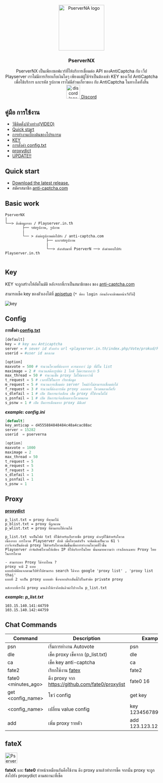 
<p align="center">
  <a href="https://github.com/syntaxp/PserverNA">
    <img src="https://user-images.githubusercontent.com/47280575/59976572-9837e380-95f0-11e9-9ee6-d41de7c7846e.png" alt="PserverNA logo" width="150" height="150">
  </a>
</p>
<h3 align="center">PserverNX</h3>

<p align="center"> 
  PserverNX เป็นเพียงซอฟแวร์ที่ให้บริการเชื่อมต่อ API ของAntiCaptcha กับ เว็ป Playserver เราไม่มีการเรียกเก็บเงินใดๆ
  เพียงแต่ผู้ใช้จำเป็นต้องเช่า KEY ของเว็ป AntiCaptcha เพื่อใช้บริการ แกะรหัส รูปภาพ เราไม่มีส่วนเกี่ยวของ กับ AntiCaptcha ในทางใดทั้งสิ้น
  <br>

   <a href="https://discord.gg/Mgu73TN">
  <img src="https://encrypted-tbn0.gstatic.com/images?q=tbn:ANd9GcSakv86QJPY-E6rxMEo_WzAwYUzyndjdY_d-Zu2ZOr9UuMjClxy5A" alt="discord logo" width="45" height="45">
  <a href="https://discord.gg/Mgu73TN">Discord</a>


</p>


## คู่มือ การใช้งาน
- <a href="https://www.youtube.com/watch?v=KWmf4K1T_SU">วิธีติดตั่ง/ตัวอย่าง(VIDEO)</a>
- [Quick start](#quick-start)
- [การทำงานเบื้องต้นของโปรแกรม](#basic-work)
- [KEY](#key)
- [การตั่งค่า config.txt](#config)
- [proxydict](#proxy)
- [UPDATE!!](https://github.com/syntaxp/PserverNA/blob/master/update.md)

## Quick start
- [Download the latest release.](https://github.com/syntaxp/PserverNA/archive/master.zip)
- สมัครสมาชิก [anti-captcha.com](http://getcaptchasolution.com/e80kqlwlmw) 



## Basic work

```text
PserverNX
|
└──> ดึงข้อมูลจาก / Playserver.in.th
        ├── รหัสรูปภาพ, รูปภาพ 
        | 
        └── > ส่งต่อรูปภาพต่อไปยัง / anti-captcha.com
                   ├── แกะรหัสรูปภาพ
                   |
                   └──> ส่งกลับมาที่ PserverN ──> ส่งคำตอบไปยัง Playserver.in.th
                            
```


## Key
KEY จะถูกสร้างให้อัตโนมัติ หลังจากที่เราเป็นสมาชิกของ ของ [anti-captcha.com](http://getcaptchasolution.com/e80kqlwlmw) 

สามารถเช็ค key ของตัวเองได้ที่ [apisetup](https://anti-captcha.com/clients/settings/apisetup) (`* ต้อง login ก่อนถึงจะเข้าชมหน้าเว็ปได้`)

![key](https://user-images.githubusercontent.com/47280575/54017688-5d34b000-41b9-11e9-9840-cbbcb38cf9f8.png)


## Config
**การตั่งค่า  [config.txt](https://github.com/syntaxp/PserverNA/blob/master/control/config.txt)**

```python
[default]
key = # key ของ Anticaptcha
server = # sever id ตัวอย่าง url <playserver.in.th/index.php/Vote/prokud/PserverN-15282> id sever คือ 15282
userid = #user id ของเกม

[option]
maxvote = 500 # จำนวนโหวตที่ต้องการ ควรมากกว่ ip ที่มีใน list
maximage = 2 # จำนวนสต๊อกรูปต่อ 1 ไอพี ไม่ควรมากกว่า 5
max_thread = 50 # จำนวนเช็ค proxy ไม่ให้มากกว่านี้
t_request = 5 # เวลาที่ใช้ในการ เรียกข้อมูล
m_request = 5 # จำนวนการเชื่อมต่อ server ใหม่ถ้าไม่สามารถเชื่อมต่อได้ 
f_request = 3 # จำนวนที่ต้องการดีด proxy ออกหาก โหวตพลาดกี่ครั้ง
s_dlefail = 1 # เปิด ปิดการแจ้งเตือน เช็ค proxy ที่ใช้งานไม่ได้
s_psnfail = 1 # เปิด ปิดการแจ้งเตือนหากโหวตพลาด
s_psnw = 1 # เปิด ปิดการเตือนหาก proxy มีดีเลย์


```
***example: config.ini***
```java
[default]
key_anticap = d4555884848484c48a4cac88ac
server = 15282
userid  = pserverna

[option]
maxvote = 1000
maximage = 2
max_thread = 50
t_request = 5
m_request = 5
f_request = 3
s_dlefail = 1
s_psnfail = 1
s_psnw = 1
```

## Proxy
**[proxydict](https://github.com/syntaxp/PserverNA/tree/master/proxydict)**


```text
p_list.txt = proxy ที่หามาได้
p_blist.txt = proxy ที่ถูกแบน
p_wlist.txt = proxy ที่สามารถใช้งานได้
```
```text
p_list.txt จะเป็นไฟล์ txt ที่ใช้สำหรับเก็บรายชื่อ proxy ต่างๆที่ใช้สำหรับโหวต
เนื้องจาก การโหวต Playserver ปกติ เมื่อโหวตสำเร็จ จะติดดีเลเป็นเวล 61 วิ
เราจึงจำเป็นต้องมี proxy ใช้สำหรับโหวตเพิ่มขึ้นเพื่อการทำงานโหวตที่ไวขึ้น
Playserver กำจัดสิทธ์โหวตให้เพียง IP ที่ให้บริการในไทย นั้นหมายความว่า เราเลือกเฉพาะ Proxy ไทยในการโหวต

- สามารถหา Proxy ได้จากไหน ?
proxy จะมี 2 แบบ 
แบบปกติคือแจกตามเว็ปทั่วไปสามารถ search ได้จาก google 'proxy list' , 'proxy list thai'
แบบที่ 2 จะเป็น proxy แบบเช่า ซึ่งจะยกประเด็นนี้ไปในหัวข้อ private proxy

หลังจากที่เราได้ proxy มาแล้วให้เราก๊อปแล้วนำไปวางใน p_list.txt
```

***example: p_list.txt***
```text
103.15.140.141:44759
103.15.140.142:44759
```



## Chat Commands

| Command         | Description | Example  |
| ----------- | -------------------------- | --- |
| psn | เริ่มการทำงาน Autovote  | psn |
| dle | เช็ค proxy เช็คจาก (p_list.txt) | dle |
| ca  | เช็ค  key anti-captcha | ca |
| fate2| เรียกใช้งาน  [fatex](#fatex) | fate2 |
| fate0 <minutes_ago>| ดึง proxy จาก  https://github.com/fate0/proxylist | fate0 16 |
| get <config_name> | โชว์ config | get key |
| <config_name> <value> | เปลี่ยน value config | key 12345678901100 |
| add <proxy>| เพิ่ม proxy รายตัว | add 123.123.123:80 |
  
  
## fateX 

<img src="https://user-images.githubusercontent.com/47280575/59977053-b6084700-95f6-11e9-8953-3eb3a44b4d2f.png" alt="PserverNA logo" width="40" height="35">


**fateX** และ **fate0**
ทำหน้าเหมือนกันคือใช้งาน ดึง proxy มาแล้วทำการช็ค จากนั้น proxy จะถูกส่งไปยัง proxydict ตามสถานะที่เช็ค



